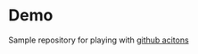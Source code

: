 # Demo

Sample repository for playing with [github acitons](https://docs.github.com/en/free-pro-team@latest/actions)
